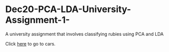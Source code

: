 # Dec20-PCA-LDA-University-Assignment-1-
A university assignment that involves classifying rubies using PCA and LDA

Click <a href="cars.html">here</a> to go to cars.
